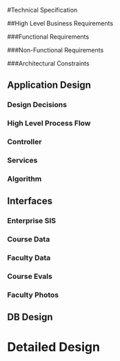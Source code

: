 #Technical Specification

##High Level Business Requirements

###Functional Requirements

###Non-Functional Requirements

###Architectural Constraints

## Application Design

### Design Decisions

### High Level Process Flow

### Controller

### Services

### Algorithm

## Interfaces

### Enterprise SIS

### Course Data

### Faculty Data

### Course Evals

### Faculty Photos

## DB Design


# Detailed Design


